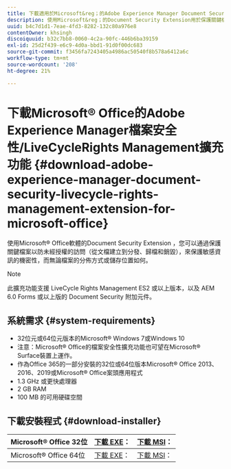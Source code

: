 ```yaml
---
title: 下載適用於Microsoft&reg；的Adobe Experience Manager Document Security/LiveCycleRights Management擴充功能辦公室
description: 使用Microsoft&reg；的Document Security Extension用於保護關鍵檔案免受未經授權的訪問的辦公室軟體
uuid: b4c7d1d1-7eae-4fd3-8282-132c80a976e8
contentOwner: khsingh
discoiquuid: b32c7bb8-0060-4c2a-90fc-446b6ba39159
exl-id: 25d2f439-e6c9-4d0a-bbd1-91d0f00dc683
source-git-commit: f3456fa7243405a4986ac50540f8b578a6412a6c
workflow-type: tm+mt
source-wordcount: '208'
ht-degree: 21%

---
```


# 下載Microsoft® Office的Adobe Experience Manager檔案安全性/LiveCycleRights Management擴充功能 {#download-adobe-experience-manager-document-security-livecycle-rights-management-extension-for-microsoft-office}

使用Microsoft® Office軟體的Document Security Extension ，您可以通過保護關鍵檔案以防未經授權的訪問（從文檔建立到分發、歸檔和銷毀），來保護敏感資訊的機密性，而無論檔案的分佈方式或儲存位置如何。

>[!NOTE]
>
>此擴充功能支援 LiveCycle Rights Management ES2 或以上版本，以及 AEM 6.0 Forms 或以上版的 Document Security 附加元件。

## 系統需求 {#system-requirements}

* 32位元或64位元版本的Microsoft® Windows 7或Windows 10
* 注意：Microsoft® Office的檔案安全性擴充功能也可望在Microsoft® Surface裝置上運作。
* 作為Office 365的一部分安裝的32位或64位版本Microsoft® Office 2013、2016、2019或Microsoft® Office案頭應用程式
* 1.3 GHz 或更快處理器
* 2 GB RAM
* 100 MB 的可用硬碟空間

## 下載安裝程式 {#download-installer}

| Microsoft® Office 32位 | [下載 EXE](https://download.macromedia.com/pub/livecycle/policyserver/DocumentSecurityExtensionforMicrosoftOffice.exe)： | [下載 MSI](https://download.macromedia.com/pub/livecycle/policyserver/DocumentSecurityExtensionforMicrosoftOffice.zip)： |
|---|---|---|
| Microsoft® Office 64位 | [下載 EXE](https://download.macromedia.com/pub/livecycle/policyserver/DocumentSecurityExtensionforMicrosoftOffice64.exe)： | [下載 MSI](https://download.macromedia.com/pub/livecycle/policyserver/DocumentSecurityExtensionforMicrosoftOffice64.zip)： |
